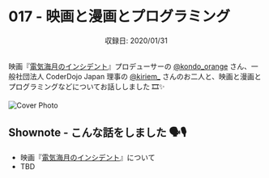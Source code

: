 # 017 - 映画と漫画とプログラミング
<div style="text-align: center;">収録日: 2020/01/31</div><br>

映画『[電気海月のインシデント](https://jellyfish-movie.jp/)』プロデューサーの [@kondo_orange](https://twitter.com/kondo_orange) さん、一般社団法人 CoderDojo Japan 理事の [@kiriem_](https://twitter.com/kiriem_) さんのお二人と、映画と漫画とプログラミングなどについてお話ししました 🎞✨

![Cover Photo](/podcasts/17.jpg)


## Shownote - こんな話をしました 🗣🎙

- 映画『[電気海月のインシデント](https://jellyfish-movie.jp/)』について
- TBD

